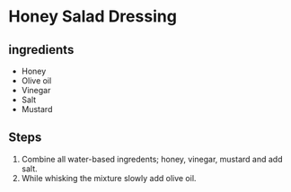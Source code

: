 # Honey Salad Dressing

## ingredients

- Honey
- Olive oil
- Vinegar
- Salt
- Mustard

## Steps

1. Combine all water-based ingredents; honey, vinegar, mustard and add salt.
2. While whisking the mixture slowly add olive oil.
